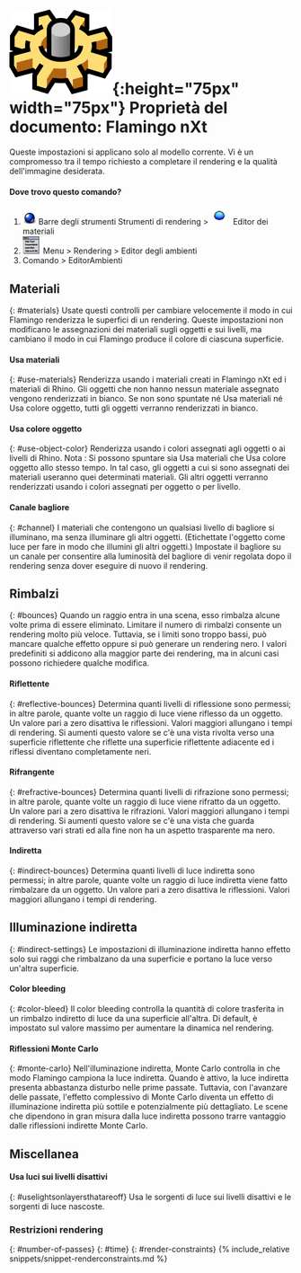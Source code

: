 ---
---


# ![images/options.svg](images/options.svg){:height="75px" width="75px"} Proprietà del documento: Flamingo nXt
Queste impostazioni si applicano solo al modello corrente. Vi è un compromesso tra il tempo richiesto a completare il rendering e la qualità dell'immagine desiderata.

#### Dove trovo questo comando?
<!-- These locations are not correct.  They need to be updated. -->

 1. ![images/icon-render.png](images/icon-render.png)Barre degli strumenti Strumenti di rendering > ![images/environments.png](images/environments.png) Editor dei materiali
 1. ![images/menuicon.png](images/menuicon.png)Menu > Rendering > Editor degli ambienti
 1. Comando > EditorAmbienti

## Materiali
{: #materials}
Usate questi controlli per cambiare velocemente il modo in cui Flamingo renderizza le superfici di un rendering.  Queste impostazioni non modificano le assegnazioni dei materiali sugli oggetti e sui livelli, ma cambiano il modo in cui Flamingo produce il colore di ciascuna superficie.

#### Usa materiali
{: #use-materials}
Renderizza usando i materiali creati in Flamingo nXt ed i materiali di Rhino. Gli oggetti che non hanno nessun materiale assegnato vengono renderizzati in bianco. Se non sono spuntate né Usa materiali né Usa colore oggetto, tutti gli oggetti verranno renderizzati in bianco.

#### Usa colore oggetto
{: #use-object-color}
Renderizza usando i colori assegnati agli oggetti o ai livelli di Rhino. Nota : Si possono spuntare sia Usa materiali che Usa colore oggetto allo stesso tempo. In tal caso, gli oggetti a cui si sono assegnati dei materiali useranno quei determinati materiali. Gli altri oggetti verranno renderizzati usando i colori assegnati per oggetto o per livello.

#### Canale bagliore
{: #channel}
I materiali che contengono un qualsiasi livello di bagliore si illuminano, ma senza illuminare gli altri oggetti. (Etichettate l'oggetto come luce per fare in modo che illumini gli altri oggetti.)  Impostate il bagliore su un canale per consentire alla luminosità del bagliore di venir regolata dopo il rendering senza dover eseguire di nuovo il rendering.

## Rimbalzi
{: #bounces}
Quando un raggio entra in una scena, esso rimbalza alcune volte prima di essere eliminato.  Limitare il numero di rimbalzi consente un rendering molto più veloce. Tuttavia, se i limiti sono troppo bassi, può mancare qualche effetto oppure si può generare un rendering nero.  I valori predefiniti si addicono alla maggior parte dei rendering, ma in alcuni casi possono richiedere qualche modifica.

#### Riflettente
{: #reflective-bounces}
Determina quanti livelli di riflessione sono permessi; in altre parole, quante volte un raggio di luce viene riflesso da un oggetto. Un valore pari a zero disattiva le riflessioni. Valori maggiori allungano i tempi di rendering. Si aumenti questo valore se c'è una vista rivolta verso una superficie riflettente che riflette una superficie riflettente adiacente ed i riflessi diventano completamente neri.

#### Rifrangente
{: #refractive-bounces}
Determina quanti livelli di rifrazione sono permessi; in altre parole, quante volte un raggio di luce viene rifratto da un oggetto. Un valore pari a zero disattiva le rifrazioni. Valori maggiori allungano i tempi di rendering. Si aumenti questo valore se c'è una vista che guarda attraverso vari strati ed alla fine non ha un aspetto trasparente ma nero.

#### Indiretta
{: #indirect-bounces}
Determina quanti livelli di luce indiretta sono permessi; in altre parole, quante volte un raggio di luce indiretta viene fatto rimbalzare da un oggetto. Un valore pari a zero disattiva le riflessioni. Valori maggiori allungano i tempi di rendering.

## Illuminazione indiretta
{: #indirect-settings}
Le impostazioni di illuminazione indiretta hanno effetto solo sui raggi che rimbalzano da una superficie e portano la luce verso un'altra superficie.

#### Color bleeding
{: #color-bleed}
Il color bleeding controlla la quantità di colore trasferita in un rimbalzo indiretto di luce da una superficie all'altra.  Di default, è impostato sul valore massimo per aumentare la dinamica nel rendering.  

#### Riflessioni Monte Carlo
{: #monte-carlo}
Nell'illuminazione indiretta, Monte Carlo controlla in che modo Flamingo campiona la luce indiretta. Quando è attivo, la luce indiretta presenta abbastanza disturbo nelle prime passate.  Tuttavia, con l'avanzare delle passate, l'effetto complessivo di Monte Carlo diventa un effetto di illuminazione indiretta più sottile e potenzialmente più dettagliato. Le scene che dipendono in gran misura dalla luce indiretta possono trarre vantaggio dalle riflessioni indirette Monte Carlo.

## Miscellanea

#### Usa luci sui livelli disattivi
{: #uselightsonlayersthatareoff}
Usa le sorgenti di luce sui livelli disattivi e le sorgenti di luce nascoste.

### Restrizioni rendering
{: #number-of-passes}
{: #time}
{: #render-constraints}
{% include_relative snippets/snippet-renderconstraints.md %}
